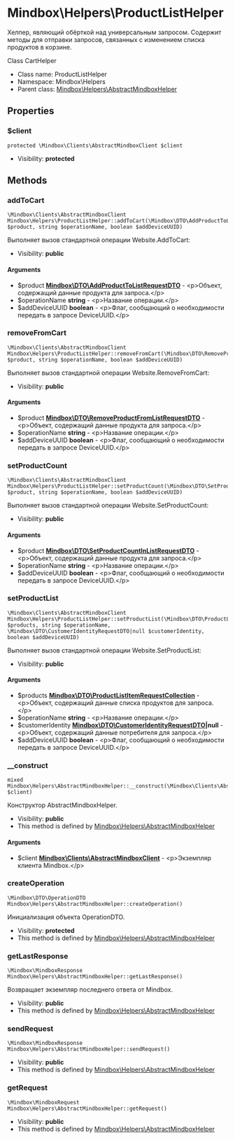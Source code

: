 Mindbox\Helpers\ProductListHelper
===============

Хелпер, являющий обёрткой над универсальным запросом. Содержит методы для отправки запросов, связанных с изменением
списка продуктов в корзине.

Class CartHelper


* Class name: ProductListHelper
* Namespace: Mindbox\Helpers
* Parent class: [Mindbox\Helpers\AbstractMindboxHelper](Mindbox-Helpers-AbstractMindboxHelper.md)





Properties
----------


### $client

    protected \Mindbox\Clients\AbstractMindboxClient $client





* Visibility: **protected**


Methods
-------


### addToCart

    \Mindbox\Clients\AbstractMindboxClient Mindbox\Helpers\ProductListHelper::addToCart(\Mindbox\DTO\AddProductToListRequestDTO $product, string $operationName, boolean $addDeviceUUID)

Выполняет вызов стандартной операции Website.AddToCart:



* Visibility: **public**


#### Arguments
* $product **[Mindbox\DTO\AddProductToListRequestDTO](Mindbox-DTO-AddProductToListRequestDTO.md)** - &lt;p&gt;Объект, содержащий данные продукта для запроса.&lt;/p&gt;
* $operationName **string** - &lt;p&gt;Название операции.&lt;/p&gt;
* $addDeviceUUID **boolean** - &lt;p&gt;Флаг, сообщающий о необходимости передать в запросе
DeviceUUID.&lt;/p&gt;



### removeFromCart

    \Mindbox\Clients\AbstractMindboxClient Mindbox\Helpers\ProductListHelper::removeFromCart(\Mindbox\DTO\RemoveProductFromListRequestDTO $product, string $operationName, boolean $addDeviceUUID)

Выполняет вызов стандартной операции Website.RemoveFromCart:



* Visibility: **public**


#### Arguments
* $product **[Mindbox\DTO\RemoveProductFromListRequestDTO](Mindbox-DTO-RemoveProductFromListRequestDTO.md)** - &lt;p&gt;Объект, содержащий данные продукта для
запроса.&lt;/p&gt;
* $operationName **string** - &lt;p&gt;Название операции.&lt;/p&gt;
* $addDeviceUUID **boolean** - &lt;p&gt;Флаг, сообщающий о необходимости передать в
запросе DeviceUUID.&lt;/p&gt;



### setProductCount

    \Mindbox\Clients\AbstractMindboxClient Mindbox\Helpers\ProductListHelper::setProductCount(\Mindbox\DTO\SetProductCountInListRequestDTO $product, string $operationName, boolean $addDeviceUUID)

Выполняет вызов стандартной операции Website.SetProductCount:



* Visibility: **public**


#### Arguments
* $product **[Mindbox\DTO\SetProductCountInListRequestDTO](Mindbox-DTO-SetProductCountInListRequestDTO.md)** - &lt;p&gt;Объект, содержащий данные продукта для
запроса.&lt;/p&gt;
* $operationName **string** - &lt;p&gt;Название операции.&lt;/p&gt;
* $addDeviceUUID **boolean** - &lt;p&gt;Флаг, сообщающий о необходимости передать в
запросе DeviceUUID.&lt;/p&gt;



### setProductList

    \Mindbox\Clients\AbstractMindboxClient Mindbox\Helpers\ProductListHelper::setProductList(\Mindbox\DTO\ProductListItemRequestCollection $products, string $operationName, \Mindbox\DTO\CustomerIdentityRequestDTO|null $customerIdentity, boolean $addDeviceUUID)

Выполняет вызов стандартной операции Website.SetProductList:



* Visibility: **public**


#### Arguments
* $products **[Mindbox\DTO\ProductListItemRequestCollection](Mindbox-DTO-ProductListItemRequestCollection.md)** - &lt;p&gt;Объект, содержащий данные списка
продуктов
для запроса.&lt;/p&gt;
* $operationName **string** - &lt;p&gt;Название операции.&lt;/p&gt;
* $customerIdentity **[Mindbox\DTO\CustomerIdentityRequestDTO](Mindbox-DTO-CustomerIdentityRequestDTO.md)|null** - &lt;p&gt;Объект, содержащий данные потребителя для
запроса.&lt;/p&gt;
* $addDeviceUUID **boolean** - &lt;p&gt;Флаг, сообщающий о необходимости передать
в запросе DeviceUUID.&lt;/p&gt;



### __construct

    mixed Mindbox\Helpers\AbstractMindboxHelper::__construct(\Mindbox\Clients\AbstractMindboxClient $client)

Конструктор AbstractMindboxHelper.



* Visibility: **public**
* This method is defined by [Mindbox\Helpers\AbstractMindboxHelper](Mindbox-Helpers-AbstractMindboxHelper.md)


#### Arguments
* $client **[Mindbox\Clients\AbstractMindboxClient](Mindbox-Clients-AbstractMindboxClient.md)** - &lt;p&gt;Экземпляр клиента Mindbox.&lt;/p&gt;



### createOperation

    \Mindbox\DTO\OperationDTO Mindbox\Helpers\AbstractMindboxHelper::createOperation()

Инициализация объекта OperationDTO.



* Visibility: **protected**
* This method is defined by [Mindbox\Helpers\AbstractMindboxHelper](Mindbox-Helpers-AbstractMindboxHelper.md)




### getLastResponse

    \Mindbox\MindboxResponse Mindbox\Helpers\AbstractMindboxHelper::getLastResponse()

Возвращает экземпляр последнего ответа от Mindbox.



* Visibility: **public**
* This method is defined by [Mindbox\Helpers\AbstractMindboxHelper](Mindbox-Helpers-AbstractMindboxHelper.md)




### sendRequest

    \Mindbox\MindboxResponse Mindbox\Helpers\AbstractMindboxHelper::sendRequest()





* Visibility: **public**
* This method is defined by [Mindbox\Helpers\AbstractMindboxHelper](Mindbox-Helpers-AbstractMindboxHelper.md)




### getRequest

    \Mindbox\MindboxRequest Mindbox\Helpers\AbstractMindboxHelper::getRequest()





* Visibility: **public**
* This method is defined by [Mindbox\Helpers\AbstractMindboxHelper](Mindbox-Helpers-AbstractMindboxHelper.md)



